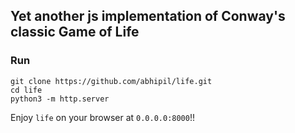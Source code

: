 ## Yet another js implementation of Conway's classic Game of Life

### Run

```
git clone https://github.com/abhipil/life.git
cd life
python3 -m http.server
```

Enjoy `life` on your browser at `0.0.0.0:8000`!!
